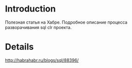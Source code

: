 # Introduction #

Полезная статья на Хабре. Подробное описание процесса разворачивания sql clr проекта.


# Details #

http://habrahabr.ru/blogs/sql/88396/